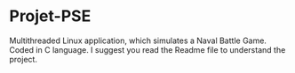 # Projet-PSE
Multithreaded Linux application, which simulates a Naval Battle Game. Coded in C language.
I suggest you read the Readme file to understand the project.

